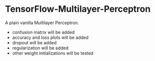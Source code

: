 # TensorFlow-Multilayer-Perceptron

A plain vanilla Multilayer Perceptron.
* confusion matrix will be added
* accuracy and loss plots will be added
* dropout will be added
* regularization will be added
* other weight initializations will be tested